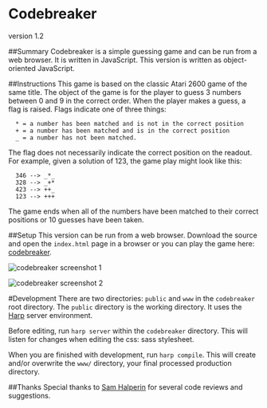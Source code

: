 Codebreaker
===========
version 1.2

##Summary
Codebreaker is a simple guessing game and can be run from a web browser. It is written in JavaScript. This version is written as object-oriented JavaScript.

##Instructions
This game is based on the classic Atari 2600 game of the same
title. The object of the game is for the player to guess 3
numbers between 0 and 9 in the correct order. When the player
makes a guess, a flag is raised. Flags indicate one of three things:

```
  * = a number has been matched and is not in the correct position
  + = a number has been matched and is in the correct position
  _ = a number has not been matched.
```

The flag does not necessarily indicate the correct position on
the readout. For example, given a solution of 123, the game play
might look like this:

```
  346 --> _*_
  328 --> _+*
  423 --> ++_
  123 --> +++
```

The game ends when all of the numbers have been matched
to their correct positions or 10 guesses have been taken.

##Setup
This version can be run from a web browser. Download the source and open the `index.html` page in a browser or you can play the game here: [codebreaker](http://automaton.host-ed.me/apps/cb/).

![codebreaker screenshot 1](https://dl.dropboxusercontent.com/u/54256847/cb-01.png)

![codebreaker screenshot 2](https://dl.dropboxusercontent.com/u/54256847/cb-02.png)

#Development
There are two directories: `public` and `www` in the `codebreaker` root directory. The `public` directory is the working directory. It uses the [Harp](http://harpjs.com/) server environment.

Before editing, run `harp server` within the `codebreaker` directory. This will listen for changes when editing the css: sass stylesheet.

When you are finished with development, run `harp compile`. This will create and/or overwrite the `www/` directory, your final processed production directory.

##Thanks
Special thanks to [Sam Halperin](https://github.com/shalperin) for several code reviews and suggestions.